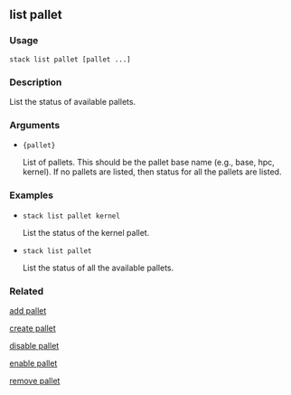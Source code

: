 ## list pallet

### Usage

`stack list pallet [pallet ...]`

### Description


List the status of available pallets.



### Arguments

* `{pallet}`

   List of pallets. This should be the pallet base name (e.g., base, hpc,
	kernel). If no pallets are listed, then status for all the pallets are
	listed.


### Examples

* `stack list pallet kernel`

   List the status of the kernel pallet.

* `stack list pallet`

   List the status of all the available pallets.


### Related
[add pallet](add-pallet)

[create pallet](create-pallet)

[disable pallet](disable-pallet)

[enable pallet](enable-pallet)

[remove pallet](remove-pallet)


